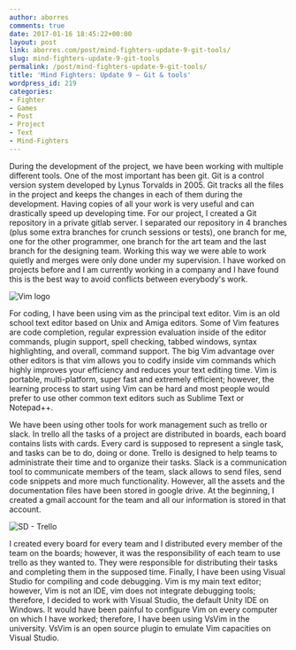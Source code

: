 ```yaml
---
author: aborres
comments: true
date: 2017-01-16 18:45:22+00:00
layout: post
link: aborres.com/post/mind-fighters-update-9-git-tools/
slug: mind-fighters-update-9-git-tools
permalink: /post/mind-fighters-update-9-git-tools/
title: 'Mind Fighters: Update 9 – Git & tools'
wordpress_id: 219
categories:
- Fighter
- Games
- Post
- Project
- Text
- Mind-Fighters
---
```


During the development of the project, we have been working with multiple different tools. One of the most important has been git. Git is a control version system developed by Lynus Torvalds in 2005. Git tracks all the files in the project and keeps the changes in each of them during the development. Having copies of all your work is very useful and can drastically speed up developing time. For our project, I created a Git repository in a private gitlab server. I separated our repository in 4 branches (plus some extra branches for crunch sessions or tests), one branch for me, one for the other programmer, one branch for the art team and the last branch for the designing team. Working this way we were able to work quietly and merges were only done under my supervision. I have worked on projects before and I am currently working in a company and I have found this is the best way to avoid conflicts between everybody's work.

![Vim logo](https://vim.sexy/img/Vimlogo.svg)

For coding, I have been using vim as the principal text editor. Vim is an old school text editor based on Unix and Amiga editors. Some of Vim features are code completion, regular expression evaluation inside of the editor commands, plugin support, spell checking, tabbed windows, syntax highlighting, and overall, command support. The big Vim advantage over other editors is that vim allows you to codify inside vim commands which highly improves your efficiency and reduces your text editing time. Vim is portable, multi-platform, super fast and extremely efficient; however, the learning process to start using Vim can be hard and most people would prefer to use other common text editors such as Sublime Text or Notepad++.



We have been using other tools for work management such as trello or slack. In trello all the tasks of a project are distributed in boards, each board contains lists with cards. Every card is supposed to represent a single task, and tasks can be to do, doing or done. Trello is designed to help teams to administrate their time and to organize their tasks. Slack is a communication tool to communicate members of the team, slack allows to send files, send code snippets and more much functionality. However, all the assets and the documentation files have been stored in google drive. At the beginning, I created a gmail account for the team and all our information is stored in that account.

![SD - Trello](http://aborres.com/wp-content/uploads/2017/01/312ad9e0bee20ea6bc836cd426f69fe0.png)

I created every board for every team and I distributed every member of the team on the boards; however, it was the responsibility of each team to use trello as they wanted to. They were responsible for distributing their tasks and completing them in the supposed time. Finally, I have been using Visual Studio for compiling and code debugging. Vim is my main text editor; however, Vim is not an IDE, vim does not integrate debugging tools; therefore, I decided to work with Visual Studio, the default Unity IDE on Windows. It would have been painful to configure Vim on every computer on which I have worked; therefore, I have been using VsVim in the university. VsVim is an open source plugin to emulate Vim capacities on Visual Studio.
